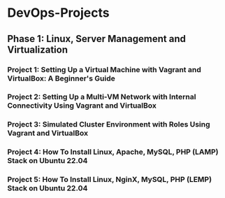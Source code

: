# DevOps-Projects

## Phase 1: Linux, Server Management and Virtualization

### Project 1: Setting Up a Virtual Machine with Vagrant and VirtualBox: A Beginner's Guide

### Project 2: Setting Up a Multi-VM Network with Internal Connectivity Using Vagrant and VirtualBox

### Project 3: Simulated Cluster Environment with Roles Using Vagrant and VirtualBox

### Project 4: How To Install Linux, Apache, MySQL, PHP (LAMP) Stack on Ubuntu 22.04

### Project 5: How To Install Linux, NginX, MySQL, PHP (LEMP) Stack on Ubuntu 22.04
